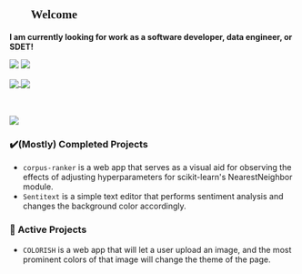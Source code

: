 <h2  style="font-family:'Brush Script MT', cursive;"/>🌸🌸 Welcome 🌸🌸</h2>

**I am currently looking for work as a software developer, data engineer, or SDET!**  

[<img src="https://img.shields.io/badge/linkedin-%230077B5.svg?style=for-the-badge&logo=linkedin&logoColor=white">](https://www.linkedin.com/in/hnobuoka/)
[<img src="https://img.shields.io/badge/Instagram-%23E4405F.svg?style=for-the-badge&logo=Instagram&logoColor=white">](https://www.instagram.com/roshmadosh/)  


<a href="#">
  <img align="center" src="https://github-readme-stats.vercel.app/api?username=roshmadosh&show_icons=true&bg_color=315,fe8dc6,fed1c7&title_color=fff&text_color=fff" />
</a>
<a href="#">
  <img align="center" src="https://github-readme-stats.vercel.app/api/top-langs/?username=roshmadosh&hide=jupyter%20notebook,astro,html,css&langs_count=8&layout=compact" />  
</a>

<br></br>
<img align="center" src="https://streak-stats.demolab.com/?user=roshmadosh" />

### ✔️(Mostly) Completed Projects 
- `corpus-ranker` is a web app that serves as a visual aid for observing the effects of adjusting hyperparameters for scikit-learn's NearestNeighbor module. 
- `Sentitext` is a simple text editor that performs sentiment analysis and changes the background color accordingly.  

### 🚧 Active Projects 
- `COLORISH` is a web app that will let a user upload an image, and the most prominent colors of that image will change the theme of the page.  
